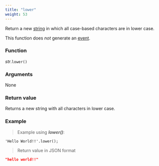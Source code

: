 ```yaml
---
title: "lower"
weight: 53
---
```


Return a new [string](..) in which all case-based characters are in lower case.

This function does *not* generate an [event](../../../events).

### Function

*str*.`lower()`

### Arguments

None

### Return value

Returns a new string with all characters in lower case.

### Example

> Example using ***lower()***:

```thingsdb,json_response
'Hello World!!'.lower();
```

> Return value in JSON format

```json
"hello world!!"
```
